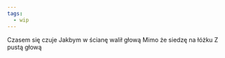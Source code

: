 ```yaml
---
tags:
  - wip
---
```


Czasem się czuje
Jakbym w ścianę walił głową 
Mimo że siedzę na łóżku
Z pustą głową 